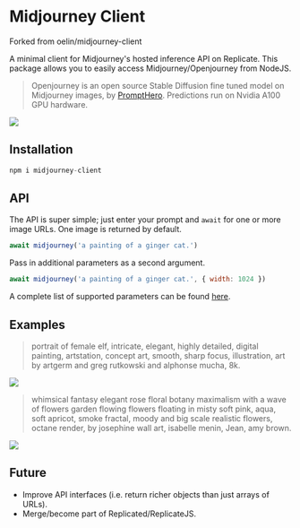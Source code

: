 # Midjourney Client

Forked from oelin/midjourney-client

A minimal client for Midjourney's hosted inference API on Replicate. This package allows you to easily access Midjourney/Openjourney from NodeJS.

> Openjourney is an open source Stable Diffusion fine tuned model on Midjourney images, by [PromptHero](https://prompthero.com/). Predictions run on Nvidia A100 GPU hardware.

<img src='https://github.com/oelin/midjourney-client/blob/main/images/elf.png'>


## Installation

```js
npm i midjourney-client
```


## API

The API is super simple; just enter your prompt and `await` for one or more image URLs. One image is returned by default.

```js
await midjourney('a painting of a ginger cat.')
```

Pass in additional parameters as a second argument.

```js
await midjourney('a painting of a ginger cat.', { width: 1024 })
```

A complete list of supported parameters can be found [here](https://replicate.com/prompthero/openjourney/api#inputs).


## Examples

> portrait of female elf, intricate, elegant, highly detailed, digital painting, artstation, concept art, smooth, sharp focus, illustration, art by artgerm and greg rutkowski and alphonse mucha, 8k.

<img src='https://github.com/oelin/midjourney-client/blob/main/images/elf2.png'>

> whimsical fantasy elegant rose floral botany maximalism with a wave of flowers garden flowing flowers floating in misty soft pink, aqua, soft apricot, smoke fractal, moody and big scale realistic flowers, octane render, by josephine wall art, isabelle menin, Jean, amy brown.

<img src='https://github.com/oelin/midjourney-client/blob/main/images/flowers.png'>


## Future

- Improve API interfaces (i.e. return richer objects than just arrays of URLs).
- Merge/become part of Replicated/ReplicateJS. 
